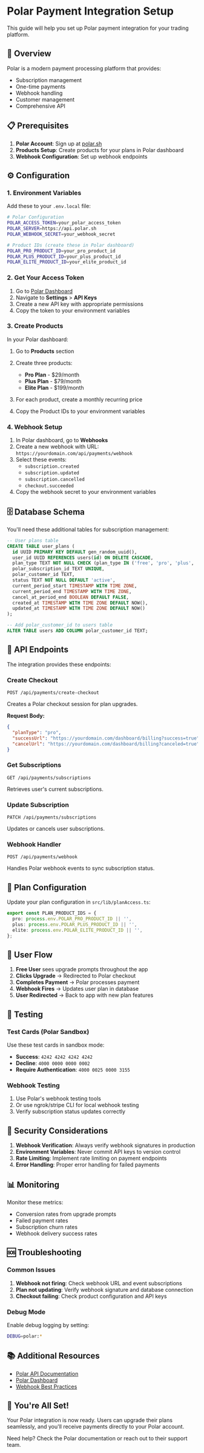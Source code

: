 # Polar Payment Integration Setup

This guide will help you set up Polar payment integration for your trading platform.

## 🚀 Overview

Polar is a modern payment processing platform that provides:
- Subscription management
- One-time payments
- Webhook handling
- Customer management
- Comprehensive API

## 📋 Prerequisites

1. **Polar Account**: Sign up at [polar.sh](https://polar.sh)
2. **Products Setup**: Create products for your plans in Polar dashboard
3. **Webhook Configuration**: Set up webhook endpoints

## ⚙️ Configuration

### 1. Environment Variables

Add these to your `.env.local` file:

```bash
# Polar Configuration
POLAR_ACCESS_TOKEN=your_polar_access_token
POLAR_SERVER=https://api.polar.sh
POLAR_WEBHOOK_SECRET=your_webhook_secret

# Product IDs (create these in Polar dashboard)
POLAR_PRO_PRODUCT_ID=your_pro_product_id
POLAR_PLUS_PRODUCT_ID=your_plus_product_id
POLAR_ELITE_PRODUCT_ID=your_elite_product_id
```

### 2. Get Your Access Token

1. Go to [Polar Dashboard](https://dashboard.polar.sh)
2. Navigate to **Settings** > **API Keys**
3. Create a new API key with appropriate permissions
4. Copy the token to your environment variables

### 3. Create Products

In your Polar dashboard:

1. Go to **Products** section
2. Create three products:
   - **Pro Plan** - $29/month
   - **Plus Plan** - $79/month
   - **Elite Plan** - $199/month

3. For each product, create a monthly recurring price
4. Copy the Product IDs to your environment variables

### 4. Webhook Setup

1. In Polar dashboard, go to **Webhooks**
2. Create a new webhook with URL: `https://yourdomain.com/api/payments/webhook`
3. Select these events:
   - `subscription.created`
   - `subscription.updated`
   - `subscription.cancelled`
   - `checkout.succeeded`
4. Copy the webhook secret to your environment variables

## 🗄️ Database Schema

You'll need these additional tables for subscription management:

```sql
-- User plans table
CREATE TABLE user_plans (
  id UUID PRIMARY KEY DEFAULT gen_random_uuid(),
  user_id UUID REFERENCES users(id) ON DELETE CASCADE,
  plan_type TEXT NOT NULL CHECK (plan_type IN ('free', 'pro', 'plus', 'elite')),
  polar_subscription_id TEXT UNIQUE,
  polar_customer_id TEXT,
  status TEXT NOT NULL DEFAULT 'active',
  current_period_start TIMESTAMP WITH TIME ZONE,
  current_period_end TIMESTAMP WITH TIME ZONE,
  cancel_at_period_end BOOLEAN DEFAULT FALSE,
  created_at TIMESTAMP WITH TIME ZONE DEFAULT NOW(),
  updated_at TIMESTAMP WITH TIME ZONE DEFAULT NOW()
);

-- Add polar_customer_id to users table
ALTER TABLE users ADD COLUMN polar_customer_id TEXT;
```

## 🔧 API Endpoints

The integration provides these endpoints:

### Create Checkout
```
POST /api/payments/create-checkout
```
Creates a Polar checkout session for plan upgrades.

**Request Body:**
```json
{
  "planType": "pro",
  "successUrl": "https://yourdomain.com/dashboard/billing?success=true",
  "cancelUrl": "https://yourdomain.com/dashboard/billing?canceled=true"
}
```

### Get Subscriptions
```
GET /api/payments/subscriptions
```
Retrieves user's current subscriptions.

### Update Subscription
```
PATCH /api/payments/subscriptions
```
Updates or cancels user subscriptions.

### Webhook Handler
```
POST /api/payments/webhook
```
Handles Polar webhook events to sync subscription status.

## 🎯 Plan Configuration

Update your plan configuration in `src/lib/planAccess.ts`:

```typescript
export const PLAN_PRODUCT_IDS = {
  pro: process.env.POLAR_PRO_PRODUCT_ID || '',
  plus: process.env.POLAR_PLUS_PRODUCT_ID || '',
  elite: process.env.POLAR_ELITE_PRODUCT_ID || '',
};
```

## 🔄 User Flow

1. **Free User** sees upgrade prompts throughout the app
2. **Clicks Upgrade** → Redirected to Polar checkout
3. **Completes Payment** → Polar processes payment
4. **Webhook Fires** → Updates user plan in database
5. **User Redirected** → Back to app with new plan features

## 🧪 Testing

### Test Cards (Polar Sandbox)

Use these test cards in sandbox mode:
- **Success**: `4242 4242 4242 4242`
- **Decline**: `4000 0000 0000 0002`
- **Require Authentication**: `4000 0025 0000 3155`

### Webhook Testing

1. Use Polar's webhook testing tools
2. Or use ngrok/stripe CLI for local webhook testing
3. Verify subscription status updates correctly

## 🚨 Security Considerations

1. **Webhook Verification**: Always verify webhook signatures in production
2. **Environment Variables**: Never commit API keys to version control
3. **Rate Limiting**: Implement rate limiting on payment endpoints
4. **Error Handling**: Proper error handling for failed payments

## 📊 Monitoring

Monitor these metrics:
- Conversion rates from upgrade prompts
- Failed payment rates
- Subscription churn rates
- Webhook delivery success rates

## 🆘 Troubleshooting

### Common Issues

1. **Webhook not firing**: Check webhook URL and event subscriptions
2. **Plan not updating**: Verify webhook signature and database connection
3. **Checkout failing**: Check product configuration and API keys

### Debug Mode

Enable debug logging by setting:
```bash
DEBUG=polar:*
```

## 📚 Additional Resources

- [Polar API Documentation](https://docs.polar.sh)
- [Polar Dashboard](https://dashboard.polar.sh)
- [Webhook Best Practices](https://docs.polar.sh/webhooks)

## 🎉 You're All Set!

Your Polar integration is now ready. Users can upgrade their plans seamlessly, and you'll receive payments directly to your Polar account.

Need help? Check the Polar documentation or reach out to their support team.